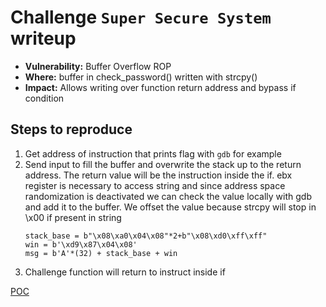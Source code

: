 # Challenge `Super Secure System` writeup

- **Vulnerability:** Buffer Overflow ROP
- **Where:** buffer in check_password() written with strcpy()
- **Impact:** Allows writing over function return address and bypass if condition

## Steps to reproduce

1. Get address of instruction that prints flag with `gdb` for example
1. Send input to fill the buffer and overwrite the stack up to the return address. The return value will be the instruction inside the if.
   ebx register is necessary to access string and since address space randomization is deactivated we can check the value locally with gdb and add it to the buffer. We offset the value because strcpy will stop in \x00 if present in string
   ```
   stack_base = b"\x08\xa0\x04\x08"*2+b"\x08\xd0\xff\xff"
   win = b'\xd9\x87\x04\x08'
   msg = b'A'*(32) + stack_base + win
   ```
1. Challenge function will return to instruct inside if

[POC](super_secure_system.py)
